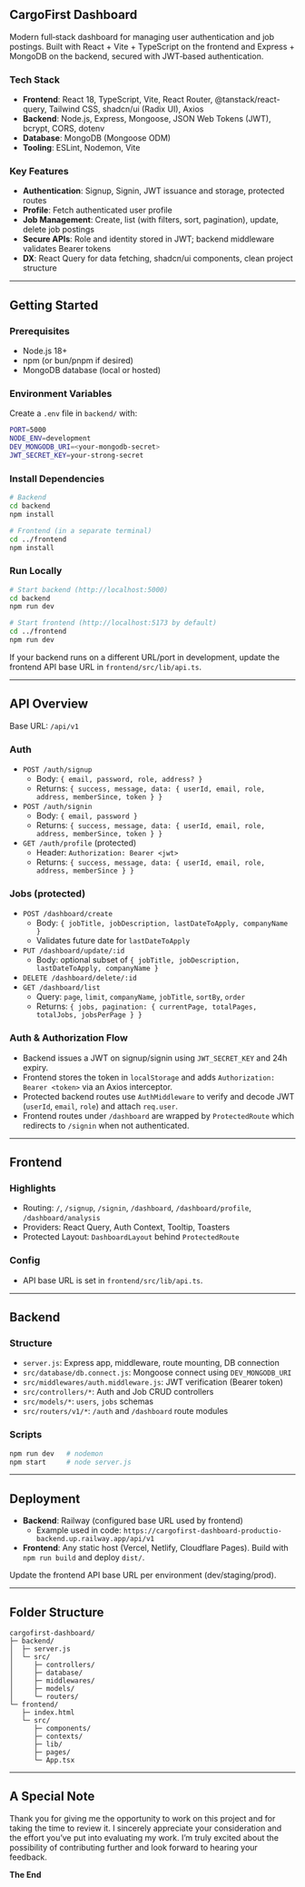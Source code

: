 ## CargoFirst Dashboard

Modern full‑stack dashboard for managing user authentication and job postings. Built with React + Vite + TypeScript on the frontend and Express + MongoDB on the backend, secured with JWT‑based authentication.

### Tech Stack
- **Frontend**: React 18, TypeScript, Vite, React Router, @tanstack/react-query, Tailwind CSS, shadcn/ui (Radix UI), Axios
- **Backend**: Node.js, Express, Mongoose, JSON Web Tokens (JWT), bcrypt, CORS, dotenv
- **Database**: MongoDB (Mongoose ODM)
- **Tooling**: ESLint, Nodemon, Vite

### Key Features
- **Authentication**: Signup, Signin, JWT issuance and storage, protected routes
- **Profile**: Fetch authenticated user profile
- **Job Management**: Create, list (with filters, sort, pagination), update, delete job postings
- **Secure APIs**: Role and identity stored in JWT; backend middleware validates Bearer tokens
- **DX**: React Query for data fetching, shadcn/ui components, clean project structure

---

## Getting Started

### Prerequisites
- Node.js 18+
- npm (or bun/pnpm if desired)
- MongoDB database (local or hosted)

### Environment Variables
Create a `.env` file in `backend/` with:

```bash
PORT=5000
NODE_ENV=development
DEV_MONGODB_URI=<your-mongodb-secret>
JWT_SECRET_KEY=your-strong-secret
```

### Install Dependencies

```bash
# Backend
cd backend
npm install

# Frontend (in a separate terminal)
cd ../frontend
npm install
```

### Run Locally

```bash
# Start backend (http://localhost:5000)
cd backend
npm run dev

# Start frontend (http://localhost:5173 by default)
cd ../frontend
npm run dev
```

If your backend runs on a different URL/port in development, update the frontend API base URL in `frontend/src/lib/api.ts`.

---

## API Overview
Base URL: `/api/v1`

### Auth
- `POST /auth/signup`
  - Body: `{ email, password, role, address? }`
  - Returns: `{ success, message, data: { userId, email, role, address, memberSince, token } }`
- `POST /auth/signin`
  - Body: `{ email, password }`
  - Returns: `{ success, message, data: { userId, email, role, address, memberSince, token } }`
- `GET /auth/profile` (protected)
  - Header: `Authorization: Bearer <jwt>`
  - Returns: `{ success, message, data: { userId, email, role, address, memberSince } }`

### Jobs (protected)
- `POST /dashboard/create`
  - Body: `{ jobTitle, jobDescription, lastDateToApply, companyName }`
  - Validates future date for `lastDateToApply`
- `PUT /dashboard/update/:id`
  - Body: optional subset of `{ jobTitle, jobDescription, lastDateToApply, companyName }`
- `DELETE /dashboard/delete/:id`
- `GET /dashboard/list`
  - Query: `page`, `limit`, `companyName`, `jobTitle`, `sortBy`, `order`
  - Returns: `{ jobs, pagination: { currentPage, totalPages, totalJobs, jobsPerPage } }`

### Auth & Authorization Flow
- Backend issues a JWT on signup/signin using `JWT_SECRET_KEY` and 24h expiry.
- Frontend stores the token in `localStorage` and adds `Authorization: Bearer <token>` via an Axios interceptor.
- Protected backend routes use `AuthMiddleware` to verify and decode JWT (`userId`, `email`, `role`) and attach `req.user`.
- Frontend routes under `/dashboard` are wrapped by `ProtectedRoute` which redirects to `/signin` when not authenticated.

---

## Frontend

### Highlights
- Routing: `/`, `/signup`, `/signin`, `/dashboard`, `/dashboard/profile`, `/dashboard/analysis`
- Providers: React Query, Auth Context, Tooltip, Toasters
- Protected Layout: `DashboardLayout` behind `ProtectedRoute`

### Config
- API base URL is set in `frontend/src/lib/api.ts`.

---

## Backend

### Structure
- `server.js`: Express app, middleware, route mounting, DB connection
- `src/database/db.connect.js`: Mongoose connect using `DEV_MONGODB_URI`
- `src/middlewares/auth.middleware.js`: JWT verification (Bearer token)
- `src/controllers/*`: Auth and Job CRUD controllers
- `src/models/*`: `users`, `jobs` schemas
- `src/routers/v1/*`: `/auth` and `/dashboard` route modules

### Scripts
```bash
npm run dev   # nodemon
npm start     # node server.js
```

---

## Deployment
- **Backend**: Railway (configured base URL used by frontend)
  - Example used in code: `https://cargofirst-dashboard-productio-backend.up.railway.app/api/v1`
- **Frontend**: Any static host (Vercel, Netlify, Cloudflare Pages). Build with `npm run build` and deploy `dist/`.

Update the frontend API base URL per environment (dev/staging/prod).

---

## Folder Structure
```text
cargofirst-dashboard/
├─ backend/
│  ├─ server.js
│  └─ src/
│     ├─ controllers/
│     ├─ database/
│     ├─ middlewares/
│     ├─ models/
│     └─ routers/
└─ frontend/
   ├─ index.html
   └─ src/
      ├─ components/
      ├─ contexts/
      ├─ lib/
      ├─ pages/
      └─ App.tsx
```

---

## A Special Note

Thank you for giving me the opportunity to work on this project and for taking the time to review it. I sincerely appreciate your consideration and the effort you’ve put into evaluating my work.
I’m truly excited about the possibility of contributing further and look forward to hearing your feedback.

**The End**